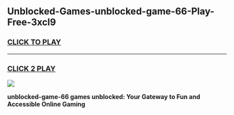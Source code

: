 
## Unblocked-Games-unblocked-game-66-Play-Free-3xcl9
<h3>
<a href="https://premium76.site?title=unblocked-game-66&ref=10A">CLICK TO PLAY</a></h3>
<hr>

<h3>
<a href="https://premium76.site?title=unblocked-game-66&ref=10A">CLICK 2 PLAY</a>
  
</h3>

<a href="https://premium76.site?title=unblocked-game-66&ref=10A"><img src="https://clearcache.store/games.png"></a>


**unblocked-game-66 games unblocked: Your Gateway to Fun and Accessible Online Gaming**
